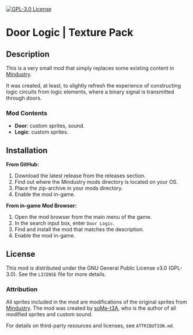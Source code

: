 <!-- Repository URL: https://github.com/soMe-t3A/DoorLogic -->

[![GPL-3.0 License][license-shield]][license-url]


# Door Logic | Texture Pack


## Description

This is a very small mod that simply replaces some existing content in [Mindustry](https://mindustrygame.github.io/).

It was created, at least, to slightly refresh the experience of constructing logic circuits from logic elements, where a binary signal is transmitted through doors.


### Mod Contents

- **Door**: custom sprites, sound.
- **Logic**: custom sprites.


## Installation

**From GitHub:**
1. Download the latest release from the releases section.
2. Find out where the Mindustry mods directory is located on your OS.
3. Place the zip-archive in your mods directory.
4. Enable the mod in-game.

**From in-game Mod Browser:**
1. Open the mod browser from the main menu of the game.
2. In the search input box, enter `Door Logic`.
3. Find and install the mod that matches the description.
4. Enable the mod in-game.


## License

This mod is distributed under the GNU General Public License v3.0 (GPL-3.0).
See the `LICENSE` file for more details.


### Attribution

All sprites included in the mod are modifications of the original sprites from [Mindustry](https://github.com/Anuken/Mindustry).
The mod was created by [soMe-t3A](https://github.com/soMe-t3A), who is the author of all modified sprites and custom sound.

For details on third-party resources and licenses, see `ATTRIBUTION.md`.


[license-url]:
https://choosealicense.com/licenses/gpl-3.0/
[license-shield]:
https://img.shields.io/github/license/soMe-t3A/DoorLogic.svg?style=for-the-badge
